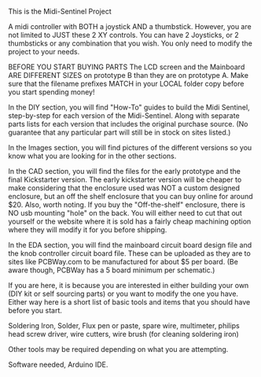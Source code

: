 This is the Midi-Sentinel Project

A midi controller with BOTH a joystick AND a thumbstick.
However, you are not limited to JUST these 2 XY controls.
You can have 2 Joysticks, or 2 thumbsticks or any combination
that you wish. You only need to modify the project to your needs.

BEFORE YOU START BUYING PARTS
The LCD screen and the Mainboard ARE DIFFERENT SIZES on 
prototype B than they are on prototype A. Make sure that the
filename prefixes MATCH in your LOCAL folder copy before you
start spending money!

In the DIY section, you will find "How-To" guides to build the
Midi Sentinel, step-by-step for each version of the Midi-Sentinel.
Along with separate parts lists for each version that includes
the original purchase source. (No guarantee that any particular
part will still be in stock on sites listed.)

In the Images section, you will find pictures of the different
versions so you know what you are looking for in the other sections.

In the CAD section, you will find the files for the early prototype
and the final Kickstarter version. The early kickstarter version
will be cheaper to make considering that the enclosure used was
NOT a custom designed enclosure, but an off the shelf enclosure
that you can buy online for around $20.
Also, worth noting. If you buy the "Off-the-shelf" enclosure, there
is NO usb mounting "hole" on the back. You will either need to cut
that out yourself or the website where it is sold has a fairly cheap
machining option where they will modify it for you before shipping.

In the EDA section, you will find the mainboard circuit board design
file and the knob controller circuit board file.  These can be uploaded
as they are to sites like PCBWay.com to be manufactured for about $5
per board. (Be aware though, PCBWay has a 5 board minimum per schematic.)

If you are here, it is because you are interested in either building
your own (DIY kit or self sourcing parts) or you want to modify the
one you have. Either way here is a short list of basic tools and
items that you should have before you start.

Soldering Iron, Solder, Flux pen or paste, spare wire, multimeter,
philips head screw driver, wire cutters, wire brush (for cleaning soldering iron)

Other tools may be required depending on what you are attempting.

Software needed, Arduino IDE.
